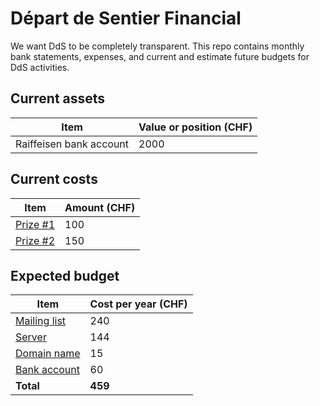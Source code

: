 # Départ de Sentier Financial

We want DdS to be completely transparent. This repo contains monthly bank statements, expenses, and current and estimate future budgets for DdS activities.

## Current assets

| Item | Value or position (CHF) |
| --- | --- |
| Raiffeisen bank account | 2000 |

## Current costs

| Item | Amount (CHF) |
| --- | --- |
| [Prize #1](https://github.com/Depart-de-Sentier/Prizes/issues/1) | 100 |
| [Prize #2](https://github.com/Depart-de-Sentier/Prizes/issues/2) | 150 |


## Expected budget

| Item | Cost per year (CHF) |
| --- | --- |
| [Mailing list](https://groups.io/static/pricing) | 240 |
| [Server](https://vultr.com) | 144 |
| [Domain name](https://hostpoint.ch) | 15 |
| [Bank account](https://www.raiffeisen.ch/rch/de/privatkunden/konten/zahlungskonten/vereinskonto.html) | 60 |
| **Total** | **459** |

